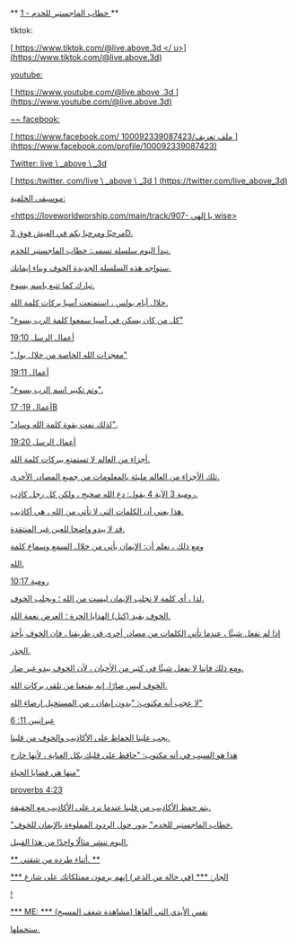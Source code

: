 ** <u> خطاب الماجستير للخدم - 1 </u> **

tiktok:

[<u> https://www.tiktok.com/@live.above.3d </ u>] (https://www.tiktok.com/@live.above.3d)

youtube:

[<u> https://www.youtube.com/@live.above .3d </u>] (https://www.youtube.com/@live.above.3d)

~~ facebook:

[<u> https://www.facebook.com/ ملف تعريف/100092339087423 </u>] (https://www.facebook.com/profile/100092339087423)

Twitter: live \ _above \ _3d

[<u> https:/twitter. com/live \ _above \ _3d </u>] (https://twitter.com/live_above_3d)

موسيقى الخلفية:

<https://loveworldworship.com/main/track/907- يا إلهي wise>

مرحبًا ومرحبا بكم في العيش فوق 3D.

نبدأ اليوم سلسلة تسمى: خطاب الماجستير للخدم.

ستواجه هذه السلسلة الجديدة الخوف وبناء إيمانك.

تبارك كما تتبع باسم يسوع.

خلال أيام بولس ، استمتعت آسيا بركات كلمة الله.

"كل من كان يسكن في آسيا سمعوا كلمة الرب يسوع"

أعمال الرسل 19:10

"معجزات الله الخاصة من خلال بول"

أعمال 19:11

"وتم تكبير اسم الرب يسوع".

أعمال 19: 17B

"لذلك نمت بقوة كلمة الله وساد".

أعمال الرسل 19:20

أجزاء من العالم لا تستمتع ببركات كلمة الله.

تلك الأجزاء من العالم مليئة بالمعلومات من جميع المصادر الأخرى.

رومية 3 الآية 4 يقول: دع الله صحيح ، ولكن كل رجل كاذب.

هذا يعني أن الكلمات التي لا تأتي من الله ، هي أكاذيب.

قد لا يبدو واضحا للعين غير المنتقدة.

ومع ذلك ، نعلم أن: الإيمان يأتي من خلال السمع وسماع كلمة

الله.

رومية 10:17

لذا ، أي كلمة لا تجلب الإيمان ليست من الله ؛ ويجلب الخوف.

الخوف يقيد (كتل) الهدايا الحرة ؛ العرض نعمة الله.

إذا لم نفعل شيئًا ، عندما تأتي الكلمات من مصادر أخرى في طريقنا ، فإن الخوف يأخذ

الجذر.

ومع ذلك فإننا لا نفعل شيئًا في كثير من الأحيان ، لأن الخوف يبدو غير ضار.

الخوف ليس ضارًا. إنه يمنعنا من تلقي بركات الله.

لا عجب أنه مكتوب: "بدون إيمان ، من المستحيل إرضاء الله"

عبرانيين 11: 6

يجب علينا الحفاظ على الأكاذيب والخوف من قلبنا.

هذا هو السبب في أنه مكتوب: "حافظ على قلبك بكل العناية ، لأنها خارج

منها هي قضايا الحياة"

proverbs 4:23

يتم حفظ الأكاذيب من قلبنا عندما نرد على الأكاذيب مع الحقيقة.

"خطاب الماجستير للخدم" يدور حول الردود المملوءة بالإيمان للخوف.

اليوم ننشر مثالًا واحدًا من هذا القبيل.

** أثناء طرده من شقتي. **

*** الجار: *** (في حالة من الذعر) إنهم يرمون ممتلكاتك على شارع

!

*** ME: *** (مشاهدة شغف المسيح) نفس الأيدي التي ألقاها

ستحملها.